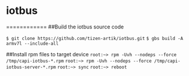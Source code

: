 # iotbus
============
##Build the iotbus source code

`$ git clone https://github.com/tizen-artik/iotbus.git`
`$ gbs build -A armv7l --include-all`

##Install rpm files to target device
`root:~> rpm -Uvh --nodeps --force /tmp/capi-iotbus-*.rpm`
`root:~> rpm -Uvh --nodeps --force /tmp/capi-iotbus-server-*.rpm`
`root:~> sync`
`root:~> reboot`

